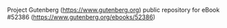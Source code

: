 Project Gutenberg (https://www.gutenberg.org) public repository for
eBook #52386 (https://www.gutenberg.org/ebooks/52386)
